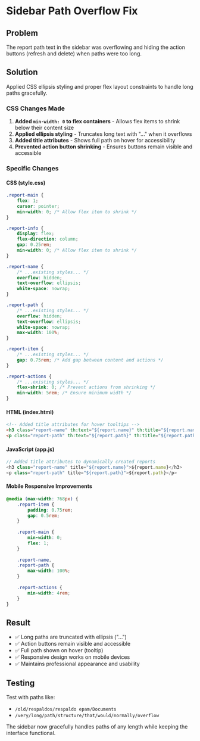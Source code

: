# Sidebar Path Overflow Fix

## Problem
The report path text in the sidebar was overflowing and hiding the action buttons (refresh and delete) when paths were too long.

## Solution
Applied CSS ellipsis styling and proper flex layout constraints to handle long paths gracefully.

### CSS Changes Made

1. **Added `min-width: 0` to flex containers** - Allows flex items to shrink below their content size
2. **Applied ellipsis styling** - Truncates long text with "..." when it overflows
3. **Added title attributes** - Shows full path on hover for accessibility
4. **Prevented action button shrinking** - Ensures buttons remain visible and accessible

### Specific Changes

#### CSS (style.css)
```css
.report-main {
    flex: 1;
    cursor: pointer;
    min-width: 0; /* Allow flex item to shrink */
}

.report-info {
    display: flex;
    flex-direction: column;
    gap: 0.25rem;
    min-width: 0; /* Allow flex item to shrink */
}

.report-name {
    /* ...existing styles... */
    overflow: hidden;
    text-overflow: ellipsis;
    white-space: nowrap;
}

.report-path {
    /* ...existing styles... */
    overflow: hidden;
    text-overflow: ellipsis;
    white-space: nowrap;
    max-width: 100%;
}

.report-item {
    /* ...existing styles... */
    gap: 0.75rem; /* Add gap between content and actions */
}

.report-actions {
    /* ...existing styles... */
    flex-shrink: 0; /* Prevent actions from shrinking */
    min-width: 5rem; /* Ensure minimum width */
}
```

#### HTML (index.html)
```html
<!-- Added title attributes for hover tooltips -->
<h3 class="report-name" th:text="${report.name}" th:title="${report.name}">Report Name</h3>
<p class="report-path" th:text="${report.path}" th:title="${report.path}">Report Path</p>
```

#### JavaScript (app.js)
```javascript
// Added title attributes to dynamically created reports
<h3 class="report-name" title="${report.name}">${report.name}</h3>
<p class="report-path" title="${report.path}">${report.path}</p>
```

#### Mobile Responsive Improvements
```css
@media (max-width: 768px) {
    .report-item {
        padding: 0.75rem;
        gap: 0.5rem;
    }
    
    .report-main {
        min-width: 0;
        flex: 1;
    }
    
    .report-name,
    .report-path {
        max-width: 100%;
    }
    
    .report-actions {
        min-width: 4rem;
    }
}
```

## Result
- ✅ Long paths are truncated with ellipsis ("...")
- ✅ Action buttons remain visible and accessible
- ✅ Full path shown on hover (tooltip)
- ✅ Responsive design works on mobile devices
- ✅ Maintains professional appearance and usability

## Testing
Test with paths like:
- `/old/respaldos/respaldo epam/Documents`
- `/very/long/path/structure/that/would/normally/overflow`

The sidebar now gracefully handles paths of any length while keeping the interface functional.
